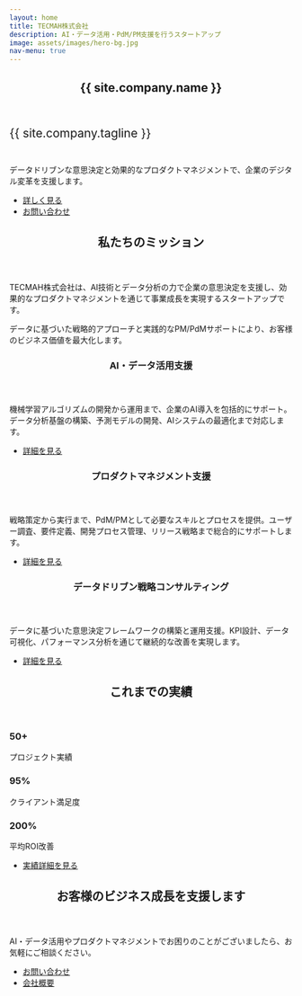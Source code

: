 ```yaml
---
layout: home
title: TECMAH株式会社
description: AI・データ活用・PdM/PM支援を行うスタートアップ
image: assets/images/hero-bg.jpg
nav-menu: true
---
```


<div id="main">
  <!-- Hero Section -->
  <section id="hero" class="major">
    <div class="inner">
      <header class="major">
        <h1>{{ site.company.name }}</h1>
      </header>
      <div class="content">
        <p style="font-size: 1.5em; margin-bottom: 2em;">{{ site.company.tagline }}</p>
        <p class="lead">データドリブンな意思決定と効果的なプロダクトマネジメントで、企業のデジタル変革を支援します。</p>
        <ul class="actions">
          <li><a href="#mission" class="button next scrolly">詳しく見る</a></li>
          <li><a href="/contact/" class="button primary">お問い合わせ</a></li>
        </ul>
      </div>
    </div>
  </section>

  <!-- Mission Section -->
  <section id="mission">
    <div class="inner">
      <header class="major">
        <h2>私たちのミッション</h2>
      </header>
      <p>TECMAH株式会社は、AI技術とデータ分析の力で企業の意思決定を支援し、効果的なプロダクトマネジメントを通じて事業成長を実現するスタートアップです。</p>
      <p>データに基づいた戦略的アプローチと実践的なPM/PdMサポートにより、お客様のビジネス価値を最大化します。</p>
    </div>
  </section>

  <!-- Services Section -->
  <section id="services" class="spotlights">
    <section>
      <div class="content">
        <div class="inner">
          <header class="major">
            <h3>AI・データ活用支援</h3>
          </header>
          <p>機械学習アルゴリズムの開発から運用まで、企業のAI導入を包括的にサポート。データ分析基盤の構築、予測モデルの開発、AIシステムの最適化まで対応します。</p>
          <ul class="actions">
            <li><a href="/services/" class="button">詳細を見る</a></li>
          </ul>
        </div>
      </div>
    </section>
    <section>
      <div class="content">
        <div class="inner">
          <header class="major">
            <h3>プロダクトマネジメント支援</h3>
          </header>
          <p>戦略策定から実行まで、PdM/PMとして必要なスキルとプロセスを提供。ユーザー調査、要件定義、開発プロセス管理、リリース戦略まで総合的にサポートします。</p>
          <ul class="actions">
            <li><a href="/services/" class="button">詳細を見る</a></li>
          </ul>
        </div>
      </div>
    </section>
    <section>
      <div class="content">
        <div class="inner">
          <header class="major">
            <h3>データドリブン戦略コンサルティング</h3>
          </header>
          <p>データに基づいた意思決定フレームワークの構築と運用支援。KPI設計、データ可視化、パフォーマンス分析を通じて継続的な改善を実現します。</p>
          <ul class="actions">
            <li><a href="/services/" class="button">詳細を見る</a></li>
          </ul>
        </div>
      </div>
    </section>
  </section>

  <!-- Results Section -->
  <section id="results">
    <div class="inner">
      <header class="major">
        <h2>これまでの実績</h2>
      </header>
      <div class="grid-wrapper">
        <div class="col-4">
          <div class="box">
            <h3>50+</h3>
            <p>プロジェクト実績</p>
          </div>
        </div>
        <div class="col-4">
          <div class="box">
            <h3>95%</h3>
            <p>クライアント満足度</p>
          </div>
        </div>
        <div class="col-4">
          <div class="box">
            <h3>200%</h3>
            <p>平均ROI改善</p>
          </div>
        </div>
      </div>
      <ul class="actions">
        <li><a href="/work/" class="button">実績詳細を見る</a></li>
      </ul>
    </div>
  </section>

  <!-- CTA Section -->
  <section id="cta" class="main special">
    <div class="inner">
      <header class="major">
        <h2>お客様のビジネス成長を支援します</h2>
      </header>
      <p>AI・データ活用やプロダクトマネジメントでお困りのことがございましたら、お気軽にご相談ください。</p>
      <ul class="actions uniform">
        <li><a href="/contact/" class="button primary">お問い合わせ</a></li>
        <li><a href="/about/" class="button">会社概要</a></li>
      </ul>
    </div>
  </section>
</div>

